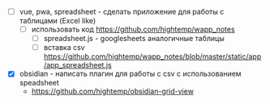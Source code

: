 - [ ] vue, pwa, spreadsheet - сделать приложение для работы с таблицами (Excel like)
	- [ ] использовать код https://github.com/hightemp/wapp_notes 
		- [ ] spreadsheet.js - googlesheets аналогичные таблицы
		- [ ] вставка csv https://github.com/hightemp/wapp_notes/blob/master/static/app/app_spreadsheet.js
- [x] obsidian - написать плагин для работы с csv с использованием speadsheet
	- https://github.com/hightemp/obsidian-grid-view
